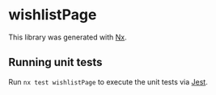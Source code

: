 # wishlistPage

This library was generated with [Nx](https://nx.dev).

## Running unit tests

Run `nx test wishlistPage` to execute the unit tests via [Jest](https://jestjs.io).
